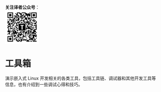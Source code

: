 **关注译者公众号**：
<br/>
<img src='../../pic/tinylab-wechat.jpg' width='110px'/>
<br/>


# 工具箱

演示嵌入式 Linux 开发相关的各类工具，包括工具链、调试器和其他开发工具等信息，也有介绍到一些调试心得和技巧。

